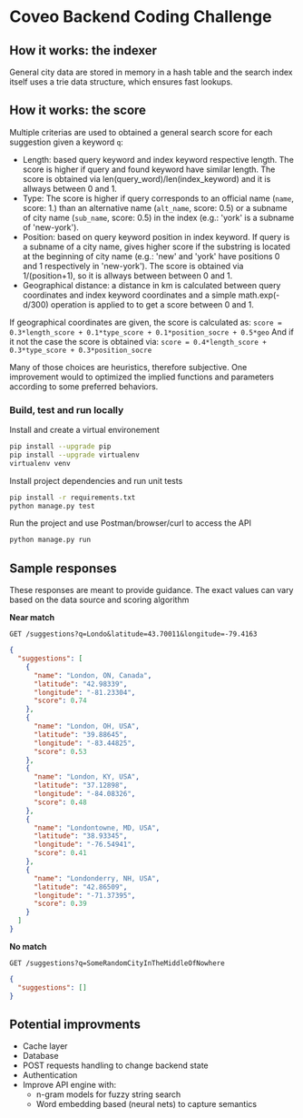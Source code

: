 # Coveo Backend Coding Challenge

## How it works: the indexer

General city data are stored in memory in a hash table and the search index itself uses a trie data structure, which ensures fast lookups.

## How it works: the score

Multiple criterias are used to obtained a general search score for each suggestion given a keyword `q`:
* Length: based query keyword and index keyword respective length. The score is higher if query and found keyword have similar length. The score is obtained via len(query_word)/len(index_keyword) and it is allways between 0 and 1.
* Type: The score is higher if query corresponds to
    an official name (`name`, score: 1.) than an alternative name (`alt_name`, score: 0.5) or a
    subname of city name (`sub_name`, score: 0.5) in the index (e.g.: 'york' is a subname of 'new-york').
* Position: based on query keyword position in index keyword. If query is a subname of a city name, 
    gives higher score if the substring is located at the beginning of city 
    name (e.g.: 'new' and 'york' have positions 0 and 1 respectively 
    in 'new-york'). The score is obtained via 1/(position+1), so it is allways between between 0 and 1.
* Geographical distance: a distance in km is calculated between query coordinates and index keyword coordinates and a simple math.exp(-d/300) operation is applied to to get a score between 0 and 1.

If geographical coordinates are given, the score is calculated as:
`score = 0.3*length_score + 0.1*type_score + 0.1*position_socre + 0.5*geo`
And if it not the case the score is obtained via:
`score = 0.4*length_score + 0.3*type_score + 0.3*position_socre`

Many of those choices are heuristics, therefore subjective. One improvement would to optimized the implied functions and parameters according to some preferred behaviors.

### Build, test and run locally
Install and create a virtual environement
```bash
pip install --upgrade pip
pip install --upgrade virtualenv
virtualenv venv
```

Install project dependencies and run unit tests
```bash
pip install -r requirements.txt
python manage.py test
```
Run the project and use Postman/browser/curl to access the API
```bash
python manage.py run 
```

## Sample responses

These responses are meant to provide guidance. The exact values can vary based on the data source and scoring algorithm

**Near match**

    GET /suggestions?q=Londo&latitude=43.70011&longitude=-79.4163

```json
{
  "suggestions": [
    {
      "name": "London, ON, Canada",
      "latitude": "42.98339",
      "longitude": "-81.23304",
      "score": 0.74
    },
    {
      "name": "London, OH, USA",
      "latitude": "39.88645",
      "longitude": "-83.44825",
      "score": 0.53
    },
    {
      "name": "London, KY, USA",
      "latitude": "37.12898",
      "longitude": "-84.08326",
      "score": 0.48
    },
    {
      "name": "Londontowne, MD, USA",
      "latitude": "38.93345",
      "longitude": "-76.54941",
      "score": 0.41
    },
    {
      "name": "Londonderry, NH, USA",
      "latitude": "42.86509",
      "longitude": "-71.37395",
      "score": 0.39
    }
  ]
}
```

**No match**

    GET /suggestions?q=SomeRandomCityInTheMiddleOfNowhere

```json
{
  "suggestions": []
}
```

## Potential improvments

* Cache layer
* Database
* POST requests handling to change backend state
* Authentication
* Improve API engine with:
	* n-gram models for fuzzy string search
	* Word embedding based (neural nets) to capture semantics